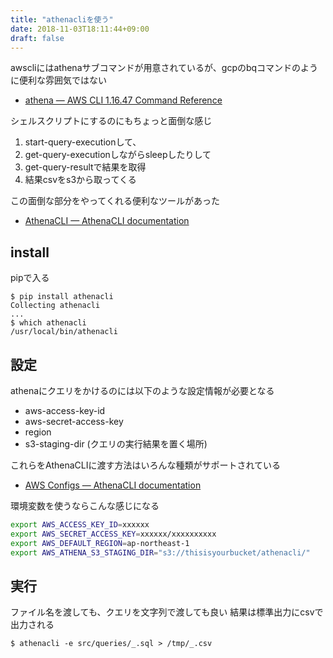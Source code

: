 ```yaml
---
title: "athenacliを使う"
date: 2018-11-03T18:11:44+09:00
draft: false
---
```


awscliにはathenaサブコマンドが用意されているが、gcpのbqコマンドのように便利な雰囲気ではない

- [athena — AWS CLI 1.16.47 Command Reference](https://docs.aws.amazon.com/cli/latest/reference/athena/)

シェルスクリプトにするのにもちょっと面倒な感じ

1. start-query-executionして、
1. get-query-executionしながらsleepしたりして
1. get-query-resultで結果を取得
1. 結果csvをs3から取ってくる

この面倒な部分をやってくれる便利なツールがあった

- [AthenaCLI — AthenaCLI documentation](https://athenacli.readthedocs.io/en/latest/)


## install

pipで入る

```console
$ pip install athenacli
Collecting athenacli
...
$ which athenacli
/usr/local/bin/athenacli
```

## 設定

athenaにクエリをかけるのには以下のような設定情報が必要となる

- aws-access-key-id
- aws-secret-access-key
- region
- s3-staging-dir (クエリの実行結果を置く場所)

これらをAthenaCLIに渡す方法はいろんな種類がサポートされている

- [AWS Configs — AthenaCLI documentation](https://athenacli.readthedocs.io/en/latest/awsconfig.html?highlight=athenaclirc#available-configs)

環境変数を使うならこんな感じになる

```bash
export AWS_ACCESS_KEY_ID=xxxxxx
export AWS_SECRET_ACCESS_KEY=xxxxxx/xxxxxxxxxx
export AWS_DEFAULT_REGION=ap-northeast-1
export AWS_ATHENA_S3_STAGING_DIR="s3://thisisyourbucket/athenacli/"
```

## 実行

ファイル名を渡しても、クエリを文字列で渡しても良い
結果は標準出力にcsvで出力される

```
$ athenacli -e src/queries/_.sql > /tmp/_.csv
```

